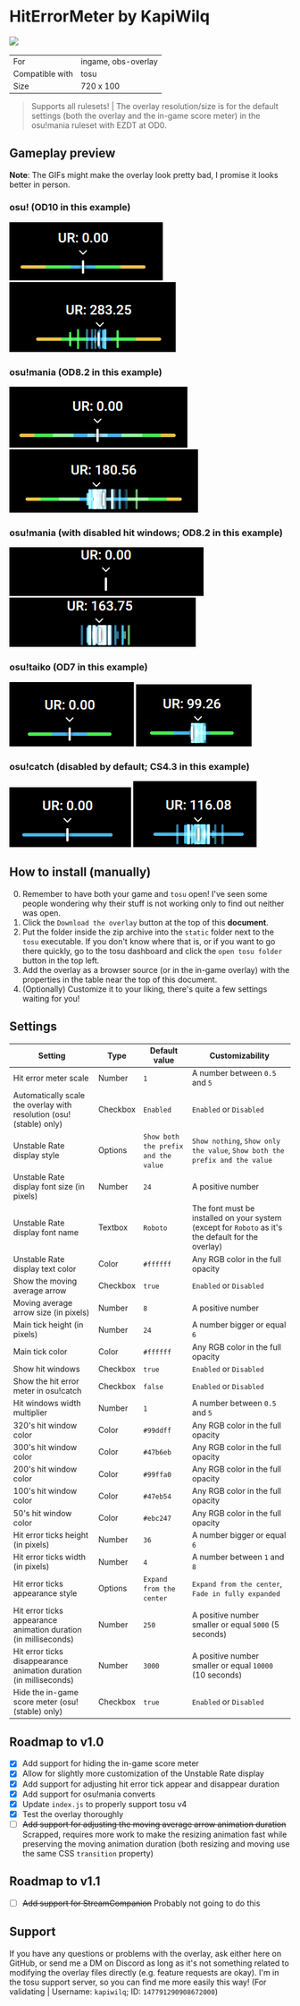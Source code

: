 # HitErrorMeter by KapiWilq

<a href="https://github.com/KapiWilq/HitErrorMeter/releases/latest/download/HitErrorMeter.by.KapiWilq.zip" target="_blank">
    <img height="35" src="https://img.shields.io/badge/Download_the_overlay-67A564?style=for-the-badge" />
</a>

|                 |                     |
| --------------- | ------------------- |
| For             | ingame, obs-overlay |
| Compatible with | tosu                |
| Size            | 720 x 100           |

> Supports all rulesets! | The overlay resolution/size is for the default settings (both the overlay and the in-game score meter) in the osu!mania ruleset with EZDT at OD0.

## Gameplay preview

**Note**: The GIFs might make the overlay look pretty bad, I promise it looks better in person.

### osu! (OD10 in this example)

<img src=".github/images/osu_ruleset.png">  <img src=".github/gifs/osu_ruleset.gif">

### osu!mania (OD8.2 in this example)

<img src=".github/images/mania_ruleset.png">  <img src=".github/gifs/mania_ruleset.gif">

### osu!mania (with disabled hit windows; OD8.2 in this example)

<img src=".github/images/mania_ruleset_no-hitwindows.png">  <img src=".github/gifs/mania_ruleset_no-hitwindows.gif">

### osu!taiko (OD7 in this example)

<img src=".github/images/taiko_ruleset.png">  <img src=".github/gifs/taiko_ruleset.gif">

### osu!catch (disabled by default; CS4.3 in this example)

<img src=".github/images/catch_ruleset.png">  <img src=".github/gifs/catch_ruleset.gif">

## How to install (manually)

0. Remember to have both your game and `tosu` open! I've seen some people wondering why their stuff is not working only to find out neither was open.
1. Click the `Download the overlay` button at the top of this **document**.
2. Put the folder inside the zip archive into the `static` folder next to the `tosu` executable. If you don't know where that is, or if you want to go there quickly, go to the tosu dashboard and click the `open tosu folder` button in the top left.
3. Add the overlay as a browser source (or in the in-game overlay) with the properties in the table near the top of this document.
4. (Optionally) Customize it to your liking, there's quite a few settings waiting for you!

## Settings

| Setting                                                             | Type     | Default value                        | Customizability                                                                                     |
| ------------------------------------------------------------------- | -------- | ------------------------------------ | --------------------------------------------------------------------------------------------------- |
| Hit error meter scale                                               | Number   | `1`                                  | A number between `0.5` and `5`                                                                      |
| Automatically scale the overlay with resolution (osu!(stable) only) | Checkbox | `Enabled`                            | `Enabled` or `Disabled`                                                                             |
| Unstable Rate display style                                         | Options  | `Show both the prefix and the value` | `Show nothing`, `Show only the value`, `Show both the prefix and the value`                         |
| Unstable Rate display font size (in pixels)                         | Number   | `24`                                 | A positive number                                                                                   |
| Unstable Rate display font name                                     | Textbox  | `Roboto`                             | The font must be installed on your system (except for `Roboto` as it's the default for the overlay) |
| Unstable Rate display text color                                    | Color    | `#ffffff`                            | Any RGB color in the full opacity                                                                   |
| Show the moving average arrow                                       | Checkbox | `true`                               | `Enabled` or `Disabled`                                                                             |
| Moving average arrow size (in pixels)                               | Number   | `8`                                  | A positive number                                                                                   |
| Main tick height (in pixels)                                        | Number   | `24`                                 | A number bigger or equal `6`                                                                        |
| Main tick color                                                     | Color    | `#ffffff`                            | Any RGB color in the full opacity                                                                   |
| Show hit windows                                                    | Checkbox | `true`                               | `Enabled` or `Disabled`                                                                             |
| Show the hit error meter in osu!catch                               | Checkbox | `false`                              | `Enabled` or `Disabled`                                                                             |
| Hit windows width multiplier                                        | Number   | `1`                                  | A number between `0.5` and `5`                                                                      |
| 320's hit window color                                              | Color    | `#99ddff`                            | Any RGB color in the full opacity                                                                   |
| 300's hit window color                                              | Color    | `#47b6eb`                            | Any RGB color in the full opacity                                                                   |
| 200's hit window color                                              | Color    | `#99ffa0`                            | Any RGB color in the full opacity                                                                   |
| 100's hit window color                                              | Color    | `#47eb54`                            | Any RGB color in the full opacity                                                                   |
| 50's hit window color                                               | Color    | `#ebc247`                            | Any RGB color in the full opacity                                                                   |
| Hit error ticks height (in pixels)                                  | Number   | `36`                                 | A number bigger or equal `6`                                                                        |
| Hit error ticks width (in pixels)                                   | Number   | `4`                                  | A number between `1` and `8`                                                                        |
| Hit error ticks appearance style                                    | Options  | `Expand from the center`             | `Expand from the center`, `Fade in fully expanded`                                                  |
| Hit error ticks appearance animation duration (in milliseconds)     | Number   | `250`                                | A positive number smaller or equal `5000` (5 seconds)                                               |
| Hit error ticks disappearance animation duration (in milliseconds)  | Number   | `3000`                               | A positive number smaller or equal `10000` (10 seconds)                                             |
| Hide the in-game score meter (osu!(stable) only)                    | Checkbox | `true`                               | `Enabled` or `Disabled`                                                                             |

## Roadmap to v1.0
- [X] Add support for hiding the in-game score meter
- [X] Allow for slightly more customization of the Unstable Rate display
- [X] Add support for adjusting hit error tick appear and disappear duration
- [X] Add support for osu!mania converts
- [X] Update `index.js` to properly support tosu v4
- [X] Test the overlay thoroughly
- [ ] ~~Add support for adjusting the moving average arrow animation duration~~ Scrapped, requires more work to make the resizing animation fast while preserving the moving animation duration (both resizing and moving use the same CSS `transition` property)

## Roadmap to v1.1
- [ ] ~~Add support for StreamCompanion~~ Probably not going to do this

## Support

If you have any questions or problems with the overlay, ask either here on GitHub, or send me a DM on Discord as long as it's not something related to modifying the overlay files directly (e.g. feature requests are okay). I'm in the tosu support server, so you can find me more easily this way! (For validating | Username: `kapiwilq`; ID: `147791290908672000`)
